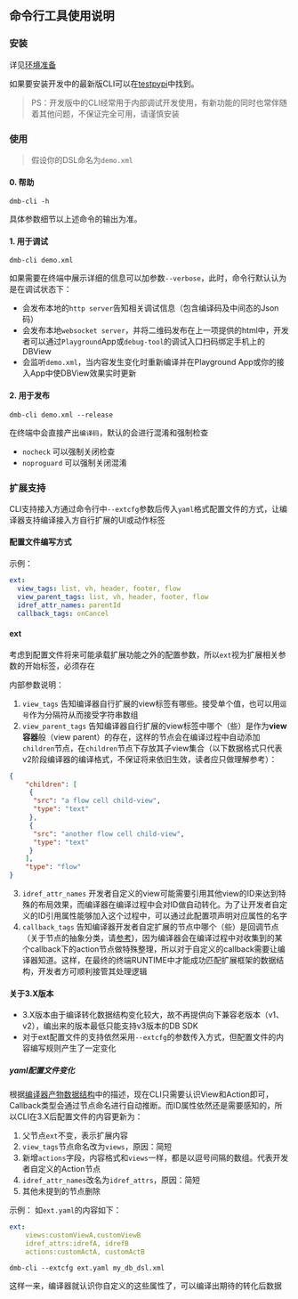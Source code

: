 ## 命令行工具使用说明

### 安装

详见[环境准备](../environment.md)

如果要安装开发中的最新版CLI可以在[testpypi](https://test.pypi.org/project/dmb-cli/)中找到。

> PS：开发版中的CLI经常用于内部调试开发使用，有新功能的同时也常伴随着其他问题，不保证完全可用，请谨慎安装

### 使用

> 假设你的DSL命名为`demo.xml`

#### 0. 帮助

```
dmb-cli -h
```
具体参数细节以上述命令的输出为准。

#### 1. 用于调试

```
dmb-cli demo.xml
```
如果需要在终端中展示详细的信息可以加参数`--verbose`，此时，命令行默认认为是在调试状态下：
- 会发布本地的`http server`告知相关调试信息（包含编译码及中间态的Json码）
- 会发布本地`websocket server`，并将二维码发布在上一项提供的html中，开发者可以通过`Playground`App或`debug-tool`的调试入口扫码绑定手机上的DBView
- 会监听`demo.xml`，当内容发生变化时重新编译并在Playground App或你的接入App中使DBView效果实时更新

#### 2. 用于发布

```
dmb-cli demo.xml --release
```

在终端中会直接产出`编译码`，默认的会进行混淆和强制检查

- `nocheck` 可以强制关闭检查
- `noproguard` 可以强制关闭混淆


### 扩展支持

CLI支持接入方通过命令行中`--extcfg`参数后传入`yaml`格式配置文件的方式，让编译器支持编译接入方自行扩展的UI或动作标签

#### 配置文件编写方式

示例：
```yaml
ext:
  view_tags: list, vh, header, footer, flow
  view_parent_tags: list, vh, header, footer, flow
  idref_attr_names: parentId
  callback_tags: onCancel

```

#### ext
考虑到配置文件将来可能承载扩展功能之外的配置参数，所以`ext`视为扩展相关参数的开始标签，必须存在

内部参数说明：
1. `view_tags` 告知编译器自行扩展的view标签有哪些。接受单个值，也可以用`逗号`作为分隔符从而接受字符串数组
2. `view_parent_tags` 告知编译器自行扩展的view标签中哪个（些）是作为**view容器**般（view parent）的存在，这样的节点会在编译过程中自动添加`children`节点，在`children`节点下存放其子view集合（以下数据格式只代表v2阶段编译器的编译格式，不保证将来依旧生效，读者应只做理解参考）：
```json
{
    "children": [
     {
      "src": "a flow cell child-view",
      "type": "text"
     },
     {
      "src": "another flow cell child-view",
      "type": "text"
     }
    ],
    "type": "flow"
}
```
3. `idref_attr_names` 开发者自定义的view可能需要引用其他view的ID来达到特殊的布局效果，而编译器在编译过程中会对ID做自动转化。为了让开发者自定义的ID引用属性能够加入这个过程中，可以通过此配置项声明对应属性的名字
4. `callback_tags` 告知编译器开发者自定扩展的节点中哪个（些）是回调节点（关于节点的抽象分类，请[参考](../../dsl/write_a_dsl.md))，因为编译器会在编译过程中对收集到的某个callback下的action节点做特殊整理，所以对于自定义的callback需要让编译器知道。这样，在最终的终端RUNTIME中才能成功匹配扩展框架的数据结构，开发者方可顺利接管其处理逻辑


#### 关于3.X版本

- 3.X版本由于编译转化数据结构变化较大，故不再提供向下兼容老版本（v1、v2），编出来的版本最低只能支持v3版本的DB SDK
- 对于ext配置文件的支持依然采用`--extcfg`的参数传入方式，但配置文件的内容编写规则产生了一定变化

##### yaml配置文件变化

根据[编译器产物数据结构](../../spec/cli_out_format.md)中的描述，现在CLI只需要认识View和Action即可，Callback类型会通过节点命名进行自动推断。而ID属性依然还是需要感知的，所以CLI在3.X后配置文件的内容更新为：
1. 父节点`ext`不变，表示扩展内容
2. `view_tags`节点命名改为`views`，原因：简短
3. 新增`actions`字段，内容格式和`views`一样，都是以逗号间隔的数组。代表开发者自定义的Action节点
4. `idref_attr_names`改名为`idref_attrs`，原因：简短
5. 其他未提到的节点删除

示例：
如`ext.yaml`的内容如下：
```yaml
ext:
    views:customViewA,customViewB
    idref_attrs:idrefA, idrefB
    actions:customActA, customActB
```

```
dmb-cli --extcfg ext.yaml my_db_dsl.xml
```
这样一来，编译器就认识你自定义的这些属性了，可以编译出期待的转化后数据